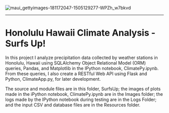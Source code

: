 
![maui_gettyimages-181172047-1505129277-WPZh_w7bkvd](https://github.com/njgeorge000158/sqlalchemy-challenge/assets/137228821/bc343ff2-cbda-4439-9a39-e539ff67c460)

----

# Honolulu Hawaii Climate Analysis - Surfs Up!

In this project I analyze precipitation data collected by weather stations in Honolulu, Hawaii using SQLAlchemy Object Relational Model (ORM) queries, Pandas, and Matplotlib in the IPython notebook, ClimatePy.ipynb.  From these queries, I also create a RESTful Web API using Flask and Python, ClimateApp.py, for later development.

The source and module files are in this folder, SurfsUp; the images of plots made in the iPython notebook, ClimatePy.ipynb are in the Images folder; the logs made by the IPython notebook during testing are in the Logs Folder; and the input CSV and database files are in the Resources folder.
